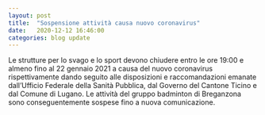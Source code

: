 ```yaml
---
layout: post
title:  "Sospensione attività causa nuovo coronavirus"
date:   2020-12-12 16:46:00
categories: blog update
---
```

Le strutture per lo svago e lo sport devono chiudere entro le ore 19:00 e almeno fino al 22 gennaio 2021 a causa del nuovo coronavirus rispettivamente dando seguito alle disposizioni e raccomandazioni emanate dall’Ufficio Federale della Sanità Pubblica, dal Governo del Cantone Ticino e dal Comune di Lugano. Le attività del gruppo badminton di Breganzona sono conseguentemente sospese fino a nuova comunicazione.